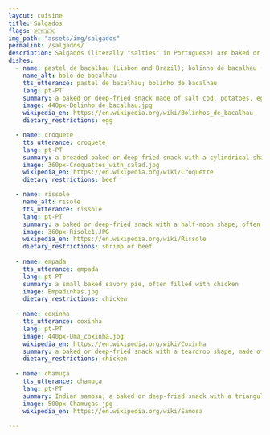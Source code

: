 ```yaml
---
layout: cuisine
title: Salgados
flags: 🇵🇹🇧🇷
img_path: "assets/img/salgados"
permalink: /salgados/
description: Salgados (literally "salties" in Portuguese) are baked or deep-fried savory snacks found in bars and cafés throughout Portugal and Brazil.
dishes:
  - name: pastel de bacalhau (Lisbon and Brazil); bolinho de bacalhau (N. Portugal)
    name_alt: bolo de bacalhau
    tts_utterance: pastel de bacalhau; bolinho de bacalhau
    lang: pt-PT
    summary: a baked or deep-fried snack made of salt cod, potatoes, eggs, parsley, and onion
    image: 440px-Bolinho_de_bacalhau.jpg
    wikipedia_en: https://en.wikipedia.org/wiki/Bolinhos_de_bacalhau
    dietary_restrictions: egg

  - name: croquete
    tts_utterance: croquete
    lang: pt-PT
    summary: a breaded baked or deep-fried snack with a cylindrical shape, often made of minced beef
    image: 360px-Croquettes_with_salad.jpg
    wikipedia_en: https://en.wikipedia.org/wiki/Croquette
    dietary_restrictions: beef

  - name: rissole
    name_alt: risole
    tts_utterance: rissole
    lang: pt-PT
    summary: a baked or deep-fried snack with a half-moon shape, often filled with shrimp in Béchamel sauce
    image: 360px-Risole1.JPG
    wikipedia_en: https://en.wikipedia.org/wiki/Rissole
    dietary_restrictions: shrimp or beef
     
  - name: empada
    tts_utterance: empada
    lang: pt-PT
    summary: a small baked savory pie, often filled with chicken
    image: Empadinhas.jpg
    dietary_restrictions: chicken
     
  - name: coxinha
    tts_utterance: coxinha
    lang: pt-PT
    image: 440px-Uma_coxinha.jpg
    wikipedia_en: https://en.wikipedia.org/wiki/Coxinha
    summary: a baked or deep-fried snack with a teardrop shape, made of shredded chicken meat
    dietary_restrictions: chicken
      
  - name: chamuça
    tts_utterance: chamuça
    lang: pt-PT
    summary: Indian samosa; a baked or deep-fried snack with a triangular shape, often with chicken or vegetable filling
    image: 500px-Chamuças.jpg
    wikipedia_en: https://en.wikipedia.org/wiki/Samosa
    
---
```

